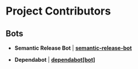 # Project Contributors

## Bots

-   **Semantic Release Bot** |
    [**semantic-release-bot**](https://github.com/semantic-release-bot)

-   **Dependabot** | [**dependabot[bot]**](https://github.com/dependabot)
